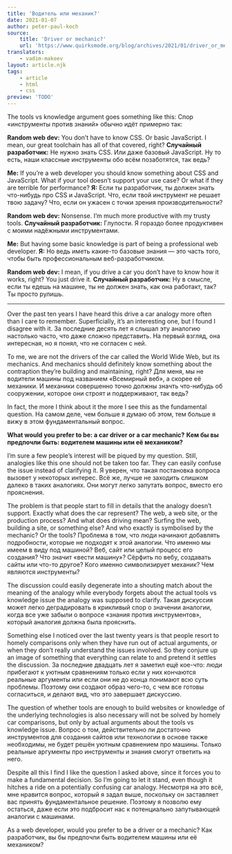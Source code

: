 ```yaml
---
title: 'Водитель или механик?'
date: 2021-01-07
author: peter-paul-koch
source:
    title: 'Driver or mechanic?'
    url: 'https://www.quirksmode.org/blog/archives/2021/01/driver_or_mecha.html'
translators:
    - vadim-makeev
layout: article.njk
tags:
    - article
    - html
    - css
preview: 'TODO'
---
```


The tools vs knowledge argument goes something like this:
Спор «инструменты против знаний» обычно идёт примерно так:

**Random web dev:** You don’t have to know CSS. Or basic JavaScript. I mean, our great toolchain has all of that covered, right?
**Случайный разработчик:** Не нужно знать CSS. Или даже базовый JavaScript. Ну то есть, наши классные инструменты обо всём позаботятся, так ведь?

**Me:** If you’re a web developer you should know something about CSS and JavaScript. What if your tool doesn’t support your use case? Or what if they are terrible for performance?
**Я:** Если ты разработчик, ты должен знать что-нибудь про CSS и JavaScript. Что, если твой инструмент не решает твою задачу? Что, если он ужасен с точки зрения производительности?

**Random web dev:** Nonsense. I’m much more productive with my trusty tools.
**Случайный разработчик:** Глупости. Я гораздо более продуктивен с моими надёжными инструментами.

**Me:** But having some basic knowledge is part of being a professional web developer.
**Я:** Но ведь иметь какие-то базовые знания — это часть того, чтобы быть профессиональным веб-разработчиком.

**Random web dev:** I mean, if you drive a car you don’t have to know how it works, right? You just drive it.
**Случайный разработчик:** Ну в смысле, если ты едешь на машине, ты не должен знать, как она работакт, так? Ты просто рулишь.

* * *

Over the past ten years I have heard this drive a car analogy more often than I care to remember. Superficially, it’s an interesting one, but I found I disagree with it.
За последние десять лет я слышал эту аналогию настолько часто, что даже сложно представить. На первый взгляд, она интересная, но я понял, что не согласен с ней.

To me, we are not the drivers of the car called the World Wide Web, but its mechanics. And mechanics should definitely know something about the contraption they’re building and maintaining, right?
Для меня, мы не водители машины под названием «Всемирный веб», а скорее её механики. И механики совершенно точно должны значть что-нибудь об сооружении, которое они строят и поддерживают, так ведь?

In fact, the more I think about it the more I see this as the fundamental question.
На самом деле, чем больше я думаю об этом, тем больше я вижу в этом фундаментальный вопрос.

**What would you prefer to be: a car driver or a car mechanic?**
**Кем бы вы предпочли быть: водителем машины или её механиком?**

I’m sure a few people’s interest will be piqued by my question. Still, analogies like this one should not be taken too far. They can easily confuse the issue instead of clarifying it.
Я уверен, что такая постановка вопроса вызовет у некоторых интерес. Всё же, лучше не заходить слишком далеко в таких аналогиях. Они могут легко запутать вопрос, вместо его прояснения.

The problem is that people start to fill in details that the analogy doesn’t support. Exactly what does the car represent? The web, a web site, or the production process? And what does driving mean? Surfing the web, building a site, or something else? And who exactly is symbolised by the mechanic? Or the tools?
Проблема в том, что люди начинают добавлять подробности, которые не подходят к этой аналогии. Что именно мы имеем в виду под машиной? Веб, сайт или целый процесс его создания? Что значит «вести машину»? Сёрфить по вебу, создавать сайты или что-то другое? Кого именно символизирует механик? Чем являются инструменты?

The discussion could easily degenerate into a shouting match about the meaning of the analogy while everybody forgets about the actual tools vs knowledge issue the analogy was supposed to clarify.
Такая дискуссия может легко деградировать в крикливый спор о значении аналогии, когда все уже забыли о вопросе «знания против инструментов», который аналогия должна была прояснить.

Something else I noticed over the last twenty years is that people resort to homely comparisons only when they have run out of actual arguments, or when they don’t really understand the issues involved. So they conjure up an image of something that everything can relate to and pretend it settles the discussion.
За последние двадцать лет я заметил ещё кое-что: люди прибегают к уютным сравнениям только если у них кончаются реальные аргументы или если они не до конца понимают всю суть проблемы. Поэтому они создают образ чего-то, с чем все готовы согласиться, и делают вид, что это завершает дискуссию.

The question of whether tools are enough to build websites or knowledge of the underlying technologies is also necessary will not be solved by homely car comparisons, but only by actual arguments about the tools vs knowledge issue.
Вопрос о том, действительно ли достаточно инструментов для создания сайтов или технологии в основе также необходимы, не будет решён уютным сравнением про машины. Только реальные аргументы про инструменты и знания смогут ответить на него.

Despite all this I find I like the question I asked above, since it forces you to make a fundamental decision. So I’m going to let it stand, even though it hitches a ride on a potentially confusing car analogy.
Несмотря на это всё, мне нравится вопрос, который я задал выше, поскольку он заставляет вас принять фундаментальное решение. Поэтому я позволю ему остаться, даже если это подбросит нас к потенциально запутывающей аналогии с машинами.

As a web developer, would you prefer to be a driver or a mechanic?
Как разработчик, вы бы предпочли быть водителем машины или её механиком?
